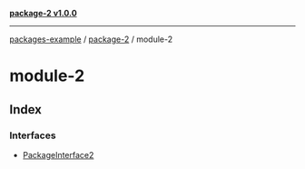 [**package-2 v1.0.0**](../index.md)

***

[packages-example](../../packages.md) / [package-2](../index.md) / module-2

# module-2

## Index

### Interfaces

- [PackageInterface2](interfaces/PackageInterface2.md)
